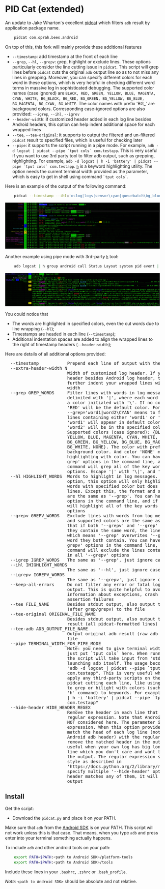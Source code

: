 PID Cat (extended)
==================

An update to Jake Wharton's excellent [pidcat][1] which filters `adb`
result by application package name.
```bash
    pidcat com.oprah.bees.android
```
On top of this, this fork will mainly provide these additional features
 * `--timestamp`: add timestamp at the front of each line
 * `--grep`, `--hl`, `--grepv`: grep, highlight or exclude lines.
                        These options particularly consider the
                        line cutting issue in `pidcat`.
                        This script will grep lines before `pidcat`
                        cuts the original `adb` output line so as to
                        not miss any lines in grepping. Moreover, you can
                        specify different colors for each word in these
                        options, which is very helpful in checking different
                        word terms in massive log in sophisticated debugging.
                        The supported color names (case ignored) are
                        `BLACK, RED, GREEN,
                        YELLOW, BLUE, MAGENTA, CYAN,
                        WHITE, BG_BLACK, BG_RED, BG_GREEN, BG_YELLOW, BG_BLUE,
                        BG_MAGENTA, BG_CYAN, BG_WHITE`.
                        The color names with prefix 'BG_' are background colors.
                        Corresponding case-ignored options are also
                        provided: `--igrep`, `--ihl`, `--igrev`
 * `--header-width`: if customized header added in each log line besides Android headers, this option can help indent additional space for each wrapped lines
 * `--tee`, `--tee-original`: it supports to output the filtered and un-filtered `pidcat` result to specified files, which is useful for checking later
 * `--pipe`: it supports the script running in a pipe mode. For example, ``adb -d logcat | pidcat --pipe `tput cols`
                        com.testapp``. This is very useful if you want to use 3rd party tool to filter adb output, such as grepping, highlighting. For example, ``adb -d logcat
                        | h -i 'battery' | pidcat --pipe `tput cols`
                        com.testapp``. [`h`][2] is a keyword highlighting utility. The option needs the current terminal width provided as the parameter, which is easy to get in shell using command `` `tput cols` ``.

Here is an example of the output of the following command:
```bash
    pidcat --timestamp --ihl='oslog|logs|sensor\cyan|queuebatch\bg_blue|state\white|latency\bg_green|enable\magenta' --hl='screen\yellow|far\bg_yellow|event\bg_ack'
```
![Example screen](screen.png)

Another example using pipe mode with 3rd-party [`h`][2] tool:
```bash
    adb logcat | h group android call Status Layout system pid event | pidcat --pipe=`tput cols`
```
![Example screen](screen2.png)

You could notice that
 * The words are highlighted in specified colors, even the cut words due to line wrapping (`--hl`);
 * Timestamps are headed in each line (`--timestamp`);
 * Additional indentation spaces are added to align the wrapped lines to the right of timestamp headers (`--header-width`);

Here are details of all additional options provided:
<pre>
  --timestamp           Prepend each line of output with the current time.
  --extra-header-width N
                        Width of customized log header. If you have your own
                        header besides Android log header, this option will
                        further indent your wrapped lines with additional
                        width
  --grep GREP_WORDS     Filter lines with words in log messages. The words are
                        delimited with '|', where each word can be tailed with
                        a color initialed with '\'. If no color is specified,
                        'RED' will be the default color. For example, option
                        --grep='word1|word2\CYAN' means to filter out all
                        lines containing either 'word1' or 'word2', and
                        'word1' will appear in default color 'RED', while
                        'word2' will be in the specified color 'CYAN'.
                        Supported colors (case ignored): {BLACK, RED, GREEN,
                        YELLOW, BLUE, MAGENTA, CYAN, WHITE, BG_BLACK, BG_RED,
                        BG_GREEN, BG_YELLOW, BG_BLUE, BG_MAGENTA, BG_CYAN,
                        BG_WHITE, NONE}. The color with prefix 'BG_' is
                        background color. And color 'NONE' means NOT
                        highlighting with color. You can have multiple '--
                        grep' options in the command line, and if so, the
                        command will grep all of the key words in all '--grep'
                        options. Escape '|' with '\|', and '\' with '\\'.
  --hl HIGHLIGHT_WORDS  Words to highlight in log messages. Unlike '--grep'
                        option, this option will only highlight the specified
                        words with specified color but does not filter any
                        lines. Except this, the format and supported colors
                        are the same as '--grep'. You can have multiple '--hl'
                        options in the command line, and if so, the command
                        will highlight all of the key words in all '--hl'
                        options
  --grepv GREPV_WORDS   Exclude lines with words from log messages. The format
                        and supported colors are the same as '--grep'. Note
                        that if both '--grepv' and '--grep' are provided and
                        they contain the same word, the line will always show,
                        which means '--grep' overwrites '--grepv' for the same
                        word they both contain. You can have multiple '--
                        grepv' options in the command line, and if so, the
                        command will exclude the lines containing any keywords
                        in all '--grepv' options
  --igrep IGREP_WORDS   The same as '--grep', just ignore case
  --ihl IHIGHLIGHT_WORDS
                        The same as '--hl', just ignore case
  --igrepv IGREPV_WORDS
                        The same as '--grepv', just ignore case
  --keep-all-errors     Do not filter any error or fatal logs from 'pidcat'
                        output. This is quite helpful to avoid ignoring
                        information about exceptions, crash stacks and
                        assertion failures
  --tee FILE_NAME       Besides stdout output, also output the filtered result
                        (after grep/grepv) to the file
  --tee-original ORIGINAL_FILE_NAME
                        Besides stdout output, also output the unfiltered
                        result (all pidcat-formatted lines) to the file
  --tee-adb ADB_OUTPUT_FILE_NAME
                        Output original adb result (raw adb output) to the
                        file
  --pipe TERMINAL_WIDTH_FOR_PIPE_MODE
                        Note: you need to give terminal width as the value,
                        just put `tput cols` here. When running in pipe mode,
                        the script will take input from 'stdin' rather than
                        launching adb itself. The usage becomes something like
                        "adb -d logcat | pidcat --pipe `tput cols`
                        com.testapp". This is very useful when you want to
                        apply any third-party scripts on the adb output before
                        pidcat cutting each line, like using 3rd-party scripts
                        to grep or hilight with colors (such as using 'ack' or
                        'h' command) to keywords. For example, "adb -d logcat
                        | h -i 'battery' | pidcat --pipe `tput cols`
                        com.testapp"
  --hide-header HIDE_HEADER_REGEX
                        Remove the header in each line that matches the
                        regular expression. Note that Android adb header is
                        NOT considered here. The parameter is regular
                        expression. When this option provided, the script will
                        match the head of each log line (not including the
                        Android adb header) with the regular expression, and
                        remove the matched header in the output. This is
                        useful when your own log has big long headers in each
                        line which you don't care and want to hide them from
                        the output. The regular expression syntax is in python
                        style as described in
                        'https://docs.python.org/2/library/re.html'. You can
                        specify multiple '--hide-header' options and if the
                        header matches any of them, it will be removed from
                        output
</pre>

Install
-------

Get the script:

 * Download the `pidcat.py` and place it on your PATH.


Make sure that `adb` from the [Android SDK][3] is on your PATH. This script will
not work unless this is that case. That means, when you type `adb` and press
enter into your terminal something actually happens.

To include `adb` and other android tools on your path:
```bash
    export PATH=$PATH:<path to Android SDK>/platform-tools
    export PATH=$PATH:<path to Android SDK>/tools
```
Include these lines in your `.bashrc`, `.zshrc` or `.bash_profile`.

*Note:* `<path to Android SDK>` should be absolute and not relative.

 [1]: https://github.com/JakeWharton/pidcat
 [2]: https://github.com/paoloantinori/hhighlighter
 [3]: http://developer.android.com/sdk/
